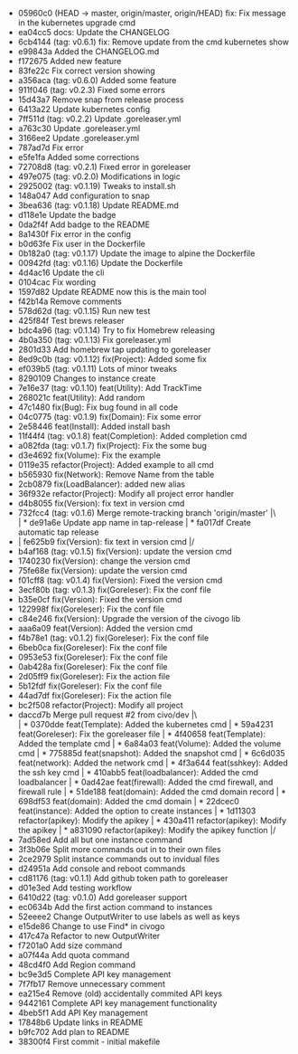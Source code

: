 * 05960c0 (HEAD -> master, origin/master, origin/HEAD) fix: Fix message in the kubernetes upgrade cmd
* ea04cc5 docs: Update the CHANGELOG
* 6cb4144 (tag: v0.6.1) fix: Remove update from the cmd kubernetes show
* e99843a Added the CHANGELOG.md
* f172675 Added new feature
* 83fe22c Fix correct version showing
* a356aca (tag: v0.6.0) Added some feature
* 911f046 (tag: v0.2.3) Fixed some errors
* 15d43a7 Remove snap from release process
* 6413a22 Update kubernetes config
* 7ff511d (tag: v0.2.2) Update .goreleaser.yml
* a763c30 Update .goreleaser.yml
* 3166ee2 Update .goreleaser.yml
* 787ad7d Fix error
* e5fe1fa Added some corrections
* 72708d8 (tag: v0.2.1) Fixed error in goreleaser
* 497e075 (tag: v0.2.0) Modifications in logic
* 2925002 (tag: v0.1.19) Tweaks to install.sh
* 148a047 Add configuration to snap
* 3bea636 (tag: v0.1.18) Update README.md
* d118e1e Update the badge
* 0da2f4f Add badge to the README
* 8a1430f Fix error in the config
* b0d63fe Fix user in the Dockerfile
* 0b182a0 (tag: v0.1.17) Update the image to alpine the Dockerfile
* 00942fd (tag: v0.1.16) Update the Dockerfile
* 4d4ac16 Update the cli
* 0104cac Fix wording
* 1597d82 Update README now this is the main tool
* f42b14a Remove comments
* 578d62d (tag: v0.1.15) Run new test
* 425f84f Test brews releaser
* bdc4a96 (tag: v0.1.14) Try to fix Homebrew releasing
* 4b0a350 (tag: v0.1.13) Fix goreleaser.yml
* 2801d33 Add homebrew tap updating to goreleaser
* 8ed9c0b (tag: v0.1.12) fix(Project): Added some fix
* ef039b5 (tag: v0.1.11) Lots of minor tweaks
* 8290109 Changes to instance create
* 7e16e37 (tag: v0.1.10) feat(Utility): Add TrackTime
* 268021c feat(Utility): Add random
* 47c1480 fix(Bug): Fix bug found in all code
* 04c0775 (tag: v0.1.9) fix(Domain): Fix some error
* 2e58446 feat(Install): Added install bash
* 11f44f4 (tag: v0.1.8) feat(Completion): Added completion cmd
* a082fda (tag: v0.1.7) fix(Project): Fix the some bug
* d3e4692 fix(Volume): Fix the example
* 0119e35 refactor(Project): Added example to all cmd
* b565930 fix(Network): Remove Name from the table
* 2cb0879 fix(LoadBalancer): added new alias
* 36f932e refactor(Project): Modify all project error handler
* d4b8055 fix(Version): fix text in version cmd
*   732fcc4 (tag: v0.1.6) Merge remote-tracking branch 'origin/master'
|\  
| * de91a6e Update app name in tap-release
| * fa017df Create automatic tap release
* | fe625b9 fix(Version): fix text in version cmd
|/  
* b4af168 (tag: v0.1.5) fix(Version): update the version cmd
* 1740230 fix(Version): change the version cmd
* 75fe68e fix(Version): update the version cmd
* f01cff8 (tag: v0.1.4) fix(Version): Fixed the version cmd
* 3ecf80b (tag: v0.1.3) fix(Goreleser): Fix the conf file
* b35e0cf fix(Version): Fixed the version cmd
* 122998f fix(Goreleser): Fix the conf file
* c84e246 fix(Version): Upgrade the version of the civogo lib
* aaa6a09 feat(Version): Added the version cmd
* f4b78e1 (tag: v0.1.2) fix(Goreleser): Fix the conf file
* 6beb0ca fix(Goreleser): Fix the conf file
* 0953e53 fix(Goreleser): Fix the conf file
* 0ab428a fix(Goreleser): Fix the conf file
* 2d05ff9 fix(Goreleser): Fix the action file
* 5b12fdf fix(Goreleser): Fix the conf file
* 44ad7df fix(Goreleser): Fix the action file
* bc2f508 refactor(Project): Modify all project
*   daccd7b Merge pull request #2 from civo/dev
|\  
| * 0370dde feat(Template): Added the kubernetes cmd
| * 59a4231 feat(Goreleser): Fix the goreleaser file
| * 4f40658 feat(Template): Added the template cmd
| * 6a84a03 feat(Volume): Added the volume cmd
| * 775885d feat(snapshot): Added the snapshot cmd
| * 6c6d035 feat(network): Added the network cmd
| * 4f3a644 feat(sshkey): Added the ssh key cmd
| * 410abb5 feat(loadbalancer): Added the cmd loadbalancer
| * 0ad42ae feat(firewall): Added the cmd firewall, and firewall rule
| * 51de188 feat(domain): Added the cmd domain record
| * 698df53 feat(domain): Added the cmd domain
| * 22dcec0 feat(instance): Added the option to create instances
| * 1d11303 refactor(apikey): Modify the apikey
| * 430a411 refactor(apikey): Modify the apikey
| * a831090 refactor(apikey): Modify the apikey function
|/  
* 7ad58ed Add all but one instance command
* 3f3b06e Split more commands out in to their own files
* 2ce2979 Split instance commands out to invidual files
* d24951a Add console and reboot commands
* cd81176 (tag: v0.1.1) Add github token path to goreleaser
* d01e3ed Add testing workflow
* 6410d22 (tag: v0.1.0) Add goreleaser support
* ec0634b Add the first action command to instances
* 52eeee2 Change OutputWriter to use labels as well as keys
* e15de86 Change to use Find* in civogo
* 417c47a Refactor to new OutputWriter
* f7201a0 Add size command
* a07f44a Add quota command
* 48cd4f0 Add Region command
* bc9e3d5 Complete API key management
* 7f7fb17 Remove unnecessary comment
* ea215e4 Remove (old) accidentally commited API keys
* 9442161 Complete API key management functionality
* 4beb5f1 Add API Key management
* 17848b6 Update links in README
* b9fc702 Add plan to README
* 38300f4 First commit - initial makefile
